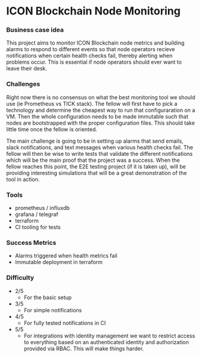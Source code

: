 ﻿
# ICON Blockchain Node Monitoring

### Business case idea
This project aims to monitor ICON Blockchain node metrics and building alarms to respond to different events so that node operators recieve notifications when certain health checks fail, thereby alerting when problems occur. This is essential if node operators should ever want to leave their desk. 

### Challenges
Right now there is no consensus on what the best monitoring tool we should use (ie Prometheus vs TICK stack).  The fellow will first have to pick a technology and determine the cheapest way to run that configuraration on a VM.  Then the whole configuration needs to be made immutable such that nodes are bootstrapped with the proper configuration files.  This should take little time once the fellow is oriented.  

The main challenge is going to be in setting up alarms that send emails, slack notifications, and text messages when various health checks fail.  The fellow will then be wise to write tests that validate the different notifications which will be the main proof that the project was a success.  When the fellow reaches this point, the E2E testing project (if it is taken up), will be providing interesting simulations that will be a great demonstration of the tool in action. 

### Tools
- prometheus / influxdb 
- grafana / telegraf 
- terraform 
- CI tooling for tests 

### Success Metrics 
- Alarms triggered when health metrics fail 
- Immutable deployment in terraform 

### Difficulty 
- 2/5
    - For the basic setup 
- 3/5 
    - For simple notifications
- 4/5 
    - For fully tested notifications in CI 
- 5/5
    - For integrations with identity management we want to restrict access to everything based on an authenticated identity and authorization provided via RBAC. This will make things harder. 
